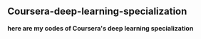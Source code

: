 ## Coursera-deep-learning-specialization

**here are my codes of Coursera's deep learning specialization**
